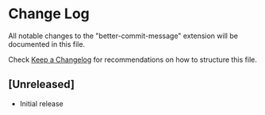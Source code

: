 # Change Log

All notable changes to the "better-commit-message" extension will be documented in this file.

Check [Keep a Changelog](http://keepachangelog.com/) for recommendations on how to structure this file.

## [Unreleased]

- Initial release